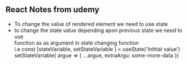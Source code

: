 ## React Notes from udemy

- To change the value of rendered element we need to use state<br>
- to change the state value depending apon previous state we need to use <br>
    function as as argument in state changing function <br> 
    i.e const [stateVariable, setStateVariable ] = useState('Inittial value') <br>
        setStateVariable( argue => {
            ...argue,
            extraArgu: some-more-data
        })



